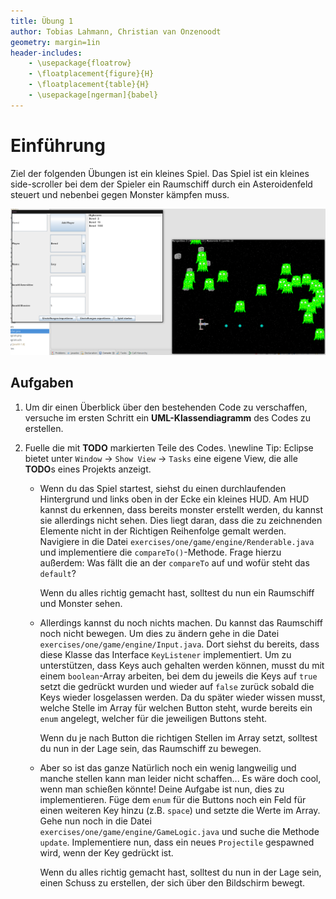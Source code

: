 ```yaml
---
title: Übung 1
author: Tobias Lahmann, Christian van Onzenoodt
geometry: margin=1in
header-includes:
    - \usepackage{floatrow}
    - \floatplacement{figure}{H}
    - \floatplacement{table}{H}
    - \usepackage[ngerman]{babel}
---
```


# Einführung

Ziel der folgenden Übungen ist ein kleines Spiel. Das Spiel ist ein kleines side-scroller bei dem der Spieler ein Raumschiff durch ein Asteroidenfeld steuert und nebenbei gegen Monster kämpfen muss.

![Screenshot](screenshot.png)

## Aufgaben

1. Um dir einen Überblick über den bestehenden Code zu verschaffen, versuche im ersten Schritt ein **UML-Klassendiagramm** des Codes zu erstellen.

2. Fuelle die mit **TODO** markierten Teile des Codes. \newline
   Tip: Eclipse bietet unter `Window` -> `Show View` -> `Tasks` eine eigene View, die alle **TODO**s eines Projekts anzeigt.
   
   - Wenn du das Spiel startest, siehst du einen durchlaufenden Hintergrund und links oben in der Ecke ein kleines HUD. 
     Am HUD kannst du erkennen, dass bereits monster erstellt werden, du kannst sie allerdings nicht sehen.
     Dies liegt daran, dass die zu zeichnenden Elemente nicht in der Richtigen Reihenfolge gemalt werden.
     Navigiere in die Datei `exercises/one/game/engine/Renderable.java` und implementiere die `compareTo()`-Methode.
     Frage hierzu außerdem: Was fällt die an der `compareTo` auf und wofür steht das `default`?
     
     Wenn du alles richtig gemacht hast, solltest du nun ein Raumschiff und Monster sehen.
   
   - Allerdings kannst du noch nichts machen. 
     Du kannst das Raumschiff noch nicht bewegen.
     Um dies zu ändern gehe in die Datei `exercises/one/game/engine/Input.java`.
     Dort siehst du bereits, dass diese Klasse das Interface `KeyListener` implementiert.
     Um zu unterstützen, dass Keys auch gehalten werden können, musst du mit einem `boolean`-Array arbeiten, bei dem du jeweils die Keys auf `true` setzt die gedrückt wurden und wieder auf `false` zurück sobald die Keys wieder losgelassen werden.
     Da du später wieder wissen musst, welche Stelle im Array für welchen Button steht, wurde bereits ein `enum` angelegt, welcher für die jeweiligen Buttons steht.
     
     Wenn du je nach Button die richtigen Stellen im Array setzt, solltest du nun in der Lage sein, das Raumschiff zu bewegen.
     
   - Aber so ist das ganze Natürlich noch ein wenig langweilig und manche stellen kann man leider nicht schaffen... Es wäre doch cool, wenn man schießen könnte!
     Deine Aufgabe ist nun, dies zu implementieren. Füge dem `enum` für die Buttons noch ein Feld für einen weiteren Key hinzu (z.B. `space`) und setzte die Werte im Array.
     Gehe nun noch in die Datei `exercises/one/game/engine/GameLogic.java` und suche die Methode `update`.
     Implementiere nun, dass ein neues `Projectile` gespawned wird, wenn der Key gedrückt ist.
     
     Wenn du alles richtig gemacht hast, solltest du nun in der Lage sein, einen Schuss zu erstellen, der sich über den Bildschirm bewegt.

   

